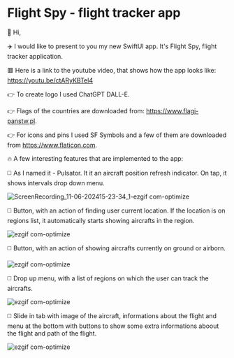 # Flight Spy - flight tracker app 
👋 Hi, 

✈️ I would like to present to you my new SwiftUI app. It's Flight Spy, flight tracker application.

🟥 Here is a link to the youtube video, that shows how the app looks like: https://youtu.be/ctARyKBTel4

👉 To create logo I used ChatGPT DALL-E.

👉 Flags of the countries are downloaded from: https://www.flagi-panstw.pl.

👉 For icons and pins I used SF Symbols and a few of them are downloaded from https://www.flaticon.com.

🔥 A few interesting features that are implemented to the app:

◻️ As I named it - Pulsator. It it an aircraft position refresh indicator. On tap, it shows intervals drop down menu.

![ScreenRecording_11-06-202415-23-34_1-ezgif com-optimize](https://github.com/user-attachments/assets/4191a923-bff0-4e6b-80d3-93ca9d369ca9)

◻️ Button, with an action of finding user current location. If the location is on regions list, it automatically starts showing aircrafts in the region.

![ezgif com-optimize](https://github.com/user-attachments/assets/0435bb37-ebb6-4ea8-bc60-c456301c3580)

◻️ Button, with an action of showing aircrafts currently on ground or airborn.

![ezgif com-optimize](https://github.com/user-attachments/assets/8363564e-e87a-406d-ad15-f7d9d68bfaf8)

◻️ Drop up menu, with a list of regions on which the user can track the aircrafts.

![ezgif com-optimize](https://github.com/user-attachments/assets/63088bd4-7c06-46e9-b2cf-e67d0569a3cb)

◻️ Slide in tab with image of the aircraft, informations about the flight and menu at the bottom with buttons to show some extra informations aboout the flight and path of the flight.

![ezgif com-optimize](https://github.com/user-attachments/assets/4f7ae1a9-ba11-4a54-809d-fdf6ed498354)




